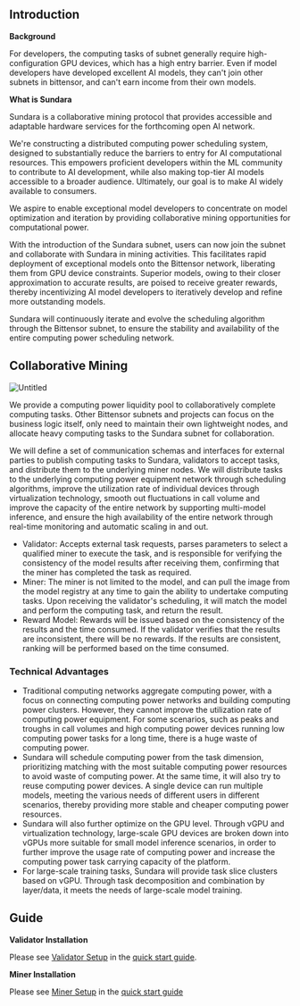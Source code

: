 ## **Introduction**

**Background**

For developers, the computing tasks of subnet generally require high-configuration GPU devices, which has a high entry barrier. Even if model developers have developed excellent AI models, they can't join other subnets in bittensor, and can't earn income from their own models.

**What is Sundara**

Sundara is a collaborative mining protocol that provides accessible and adaptable hardware services for the forthcoming open AI network.

We're constructing a distributed computing power scheduling system, designed to substantially reduce the barriers to entry for AI computational resources. This empowers proficient developers within the ML community to contribute to AI development, while also making top-tier AI models accessible to a broader audience. Ultimately, our goal is to make AI widely available to consumers.

We aspire to enable exceptional model developers to concentrate on model optimization and iteration by providing collaborative mining opportunities for computational power.

With the introduction of the Sundara subnet, users can now join the subnet and collaborate with Sundara in mining activities. This facilitates rapid deployment of exceptional models onto the Bittensor network, liberating them from GPU device constraints. Superior models, owing to their closer approximation to accurate results, are poised to receive greater rewards, thereby incentivizing AI model developers to iteratively develop and refine more outstanding models.

Sundara will continuously iterate and evolve the scheduling algorithm through the Bittensor subnet, to ensure the stability and availability of the entire computing power scheduling network.

## Collaborative Mining

![Untitled](https://prod-files-secure.s3.us-west-2.amazonaws.com/774f85dd-b10c-4c33-a581-451afbd22b88/3935490a-894c-4603-acf1-315aff9d491d/Untitled.png)

We provide a computing power liquidity pool to collaboratively complete computing tasks. Other Bittensor subnets and projects can focus on the business logic itself, only need to maintain their own lightweight nodes, and allocate heavy computing tasks to the Sundara subnet for collaboration.

We will define a set of communication schemas and interfaces for external parties to publish computing tasks to Sundara, validators to accept tasks, and distribute them to the underlying miner nodes.
We will distribute tasks to the underlying computing power equipment network through scheduling algorithms, improve the utilization rate of individual devices through virtualization technology, smooth out fluctuations in call volume and improve the capacity of the entire network by supporting multi-model inference, and ensure the high availability of the entire network through real-time monitoring and automatic scaling in and out.

- Validator: Accepts external task requests, parses parameters to select a qualified miner to execute the task, and is responsible for verifying the consistency of the model results after receiving them, confirming that the miner has completed the task as required.
- Miner: The miner is not limited to the model, and can pull the image from the model registry at any time to gain the ability to undertake computing tasks. Upon receiving the validator's scheduling, it will match the model and perform the computing task, and return the result.
- Reward Model: Rewards will be issued based on the consistency of the results and the time consumed. If the validator verifies that the results are inconsistent, there will be no rewards. If the results are consistent, ranking will be performed based on the time consumed.

### **Technical Advantages**

- Traditional computing networks aggregate computing power, with a focus on connecting computing power networks and building computing power clusters. However, they cannot improve the utilization rate of computing power equipment. For some scenarios, such as peaks and troughs in call volumes and high computing power devices running low computing power tasks for a long time, there is a huge waste of computing power.
- Sundara will schedule computing power from the task dimension, prioritizing matching with the most suitable computing power resources to avoid waste of computing power. At the same time, it will also try to reuse computing power devices. A single device can run multiple models, meeting the various needs of different users in different scenarios, thereby providing more stable and cheaper computing power resources.
- Sundara will also further optimize on the GPU level. Through vGPU and virtualization technology, large-scale GPU devices are broken down into vGPUs more suitable for small model inference scenarios, in order to further improve the usage rate of computing power and increase the computing power task carrying capacity of the platform.
- For large-scale training tasks, Sundara will provide task slice clusters based on vGPU. Through task decomposition and combination by layer/data, it meets the needs of large-scale model training.

## Guide

**Validator Installation**

Please see [Validator Setup](./docs/quickstart.md#validator-setup) in the [quick start guide](./docs/quickstart.md).

**Miner Installation**

Please see [Miner Setup](./docs/quickstart.md#miner-setup) in the [quick start guide](./docs/quickstart.md)